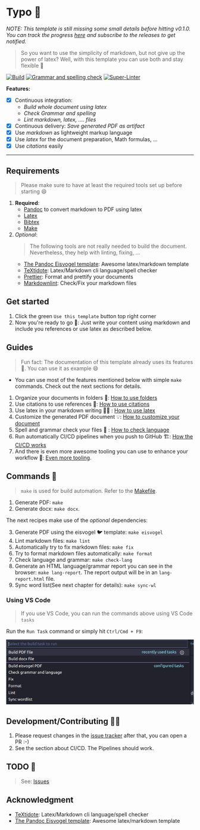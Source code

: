 # Typo 📝

_NOTE: This template is still missing some small details before hitting v0.1.0.
You can track the progress
[here](https://github.com/daniel-vera-g/typo/projects/1) and subscribe to the
releases to get notified._

> So you want to use the simplicity of markdown, but not give up the power of
> latex? Well, with this template you can use both and stay flexible 🚀

[![Build](https://github.com/daniel-vera-g/typo/actions/workflows/build.yml/badge.svg)](https://github.com/daniel-vera-g/typo/actions/workflows/build.yml)
[![Grammar and spelling
check](https://github.com/daniel-vera-g/typo/actions/workflows/language.yml/badge.svg)](https://github.com/daniel-vera-g/typo/actions/workflows/language.yml)
[![Super-Linter](https://github.com/daniel-vera-g/typo/actions/workflows/lint.yml/badge.svg)](https://github.com/daniel-vera-g/typo/actions/workflows/lint.yml)

**Features:**

- [x] Continuous integration:
  - _Build whole document using latex_
  - _Check Grammar and spelling_
  - _Lint markdown, latex, .... files_
- [x] Continuous delivery: _Save generated PDF as artifact_
- [x] Use _markdown_ as lightweight markup language
- [x] Use _latex_ for the document preparation, Math formulas, ...
- [x] Use _citations_ easily

---

## Requirements

> Please make sure to have at least the required tools set up before starting 😄

1. **Required**:
   - [Pandoc](https://pandoc.org/) to convert markdown to PDF using latex
   - [Latex](https://www.latex-project.org/)
   - [Bibtex](http://www.bibtex.org/)
   - [Make](https://www.gnu.org/software/make/manual/make.html)
2. _Optional_:
   > The following tools are not really needed to build the document.
   > Nevertheless, they help with linting, fixing, ...
   - [The Pandoc Eisvogel template](https://github.com/Wandmalfarbe/pandoc-latex-template/):
     Awesome latex/markdown template
   - [TeXtidote](https://github.com/sylvainhalle/textidote): Latex/Markdown cli
     language/spell checker
   - [Prettier](https://prettier.io/): Format and prettify your documents
   - [Markdownlint](https://github.com/igorshubovych/markdownlint-cli):
     Check/Fix your markdown files

## Get started

1. Click the green `Use this template` button top right corner
2. Now you're ready to go 🚀: Just write your content using markdown and include
   you references or use latex as described below.

## Guides

> Fun fact: The documentation of this template already uses its features 🔄. You
> can use it as example 😄

- You can use most of the features mentioned below with simple `make` commands.
  Check out the next sections for details.

1. Organize your documents in folders 📙:
   [How to use folders](./docs/folders.md)
2. Use citations to use references 📖:
   [How to use citations](./docs/citations.md)
3. Use latex in your markdown writing 👨‍🏫 : [How to use latex](./docs/latex.md)
4. Customize the generated PDF document 💡:
   [How to customize your document](./docs/customization.md)
5. Spell and grammar check your files 💬 :
   [How to check language](./docs/language.md)
6. Run automatically CI/CD pipelines when you push to GitHub 🏗️:
   [How the CI/CD works](./docs/ci-cd.md)
7. And there is even more awesome tooling you can use to enhance your workflow
   💅: [Even more tooling](./docs/tooling.md).

## Commands 🔧

> `make` is used for build automation. Refer to the [Makefile](./Makefile).

1. Generate PDF: `make`
2. Generate docx: `make docx`.

The next recipes make use of the _optional_ dependencies:

<!-- markdownlint-disable MD029 -->

3. Generate PDF using the eisvogel 🐦 template: `make eisvogel`
4. Lint markdown files: `make lint`
5. Automatically try to fix markdown files: `make fix`
6. Try to format markdown files automatically: `make format`
7. Check language and grammar: `make check-lang`
8. Generate an HTML language/grammar report you can see in the browser:
   `make lang-report`. The report output will be in an `lang-report.html` file.
9. Sync word list(See next chapter for details): `make sync-wl`
<!-- markdownlint-enable MD029 -->

### Using VS Code

> If you use VS Code, you can run the commands above using VS Code `tasks`

Run the `Run Task` command or simply hit `Ctrl/Cmd + F9`:

![VS Code example](./img/2021-05-01-12-24-13.png)

## Development/Contributing 👨‍💻

1. Please request changes in the
   [issue tracker](https://github.com/daniel-vera-g/typo/issues) after that, you
   can open a PR :-)
2. See the section about CI/CD. The Pipelines should work.

## TODO 🏁

> See: [Issues](https://github.com/daniel-vera-g/typo/issues/)

## Acknowledgment

- [TeXtidote](https://github.com/sylvainhalle/textidote): Latex/Markdown cli
  language/spell checker
- [The Pandoc Eisvogel template](https://github.com/Wandmalfarbe/pandoc-latex-template/):
  Awesome latex/markdown template
